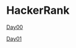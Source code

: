 # HackerRank


[Day00](https://github.com/burakk28/hackerRank-30DaysOfSwift/blob/main/day00.playground/main.swift)

[Day01](https://github.com/burakk28/hackerRank-30DaysOfSwift/blob/main/day01.playground/main.swift)
